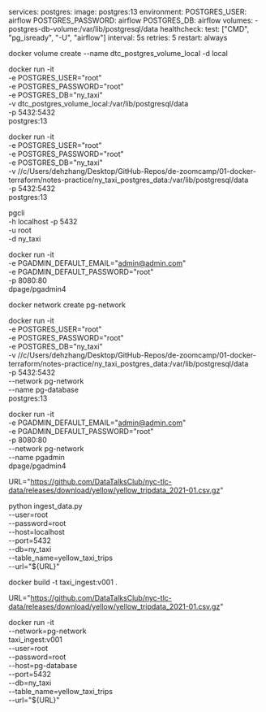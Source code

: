 services:
	postgres:
		image: postgres:13
		environment:
			POSTGRES_USER: airflow
			POSTGRES_PASSWORD: airflow
			POSTGRES_DB: airflow
		volumes:
			- postgres-db-volume:/var/lib/postgresql/data
		healthcheck:
			test: ["CMD", "pg_isready", "-U", "airflow"]
			interval: 5s
			retries: 5
		restart: always

docker volume create --name dtc_postgres_volume_local -d local

docker run -it \
	-e POSTGRES_USER="root" \
	-e POSTGRES_PASSWORD="root" \
	-e POSTGRES_DB="ny_taxi" \
	-v dtc_postgres_volume_local:/var/lib/postgresql/data \
	-p 5432:5432 \
	postgres:13

docker run -it \
	-e POSTGRES_USER="root" \
	-e POSTGRES_PASSWORD="root" \
	-e POSTGRES_DB="ny_taxi" \
	-v //c/Users/dehzhang/Desktop/GitHub-Repos/de-zoomcamp/01-docker-terraform/notes-practice/ny_taxi_postgres_data:/var/lib/postgresql/data \
	-p 5432:5432 \
	postgres:13

pgcli \
	-h  localhost -p 5432 \
	-u root \
	-d ny_taxi

docker run -it \
	-e PGADMIN_DEFAULT_EMAIL="admin@admin.com" \
  -e PGADMIN_DEFAULT_PASSWORD="root" \
  -p 8080:80 \
  dpage/pgadmin4


docker network create pg-network

docker run -it \
	-e POSTGRES_USER="root" \
	-e POSTGRES_PASSWORD="root" \
	-e POSTGRES_DB="ny_taxi" \
	-v //c/Users/dehzhang/Desktop/GitHub-Repos/de-zoomcamp/01-docker-terraform/notes-practice/ny_taxi_postgres_data:/var/lib/postgresql/data \
	-p 5432:5432 \
	--network pg-network \
	--name pg-database \
	postgres:13

docker run -it \
	-e PGADMIN_DEFAULT_EMAIL="admin@admin.com" \
  -e PGADMIN_DEFAULT_PASSWORD="root" \
  -p 8080:80 \
	--network pg-network \
	--name pgadmin \
  dpage/pgadmin4

URL="<https://github.com/DataTalksClub/nyc-tlc-data/releases/download/yellow/yellow_tripdata_2021-01.csv.gz>"

python ingest_data.py \
  --user=root \
  --password=root \
  --host=localhost \
  --port=5432 \
  --db=ny_taxi \
  --table_name=yellow_taxi_trips \
  --url="${URL}"


docker build -t taxi_ingest:v001 .

URL="https://github.com/DataTalksClub/nyc-tlc-data/releases/download/yellow/yellow_tripdata_2021-01.csv.gz"

docker run -it \
  --network=pg-network \
  taxi_ingest:v001 \
  --user=root \
  --password=root \
  --host=pg-database \
  --port=5432 \
  --db=ny_taxi \
  --table_name=yellow_taxi_trips \
  --url="${URL}"